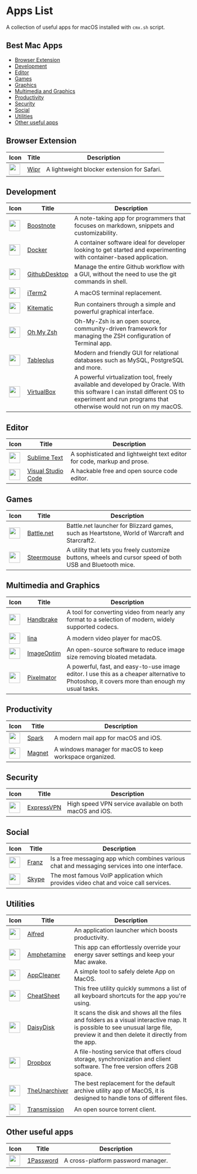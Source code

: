# Apps List

A collection of useful apps for macOS installed with `cmx.sh` script.

## Best Mac Apps

* [Browser Extension](#browser-extension)
* [Development](#development)
* [Editor](#editor)
* [Games](#games)
* [Graphics](#graphics)
* [Multimedia and Graphics](#multimedia-and-graphics)
* [Productivity](#productivity)
* [Security](#security)
* [Social](#social)
* [Utilities](#utilities)
* [Other useful apps](#other-useful-apps)

## Browser Extension

Icon | Title | Description
--- | --- | ---
<img src="https://raw.githubusercontent.com/MarioCatuogno/Clean-MacOS-X/master/img/icon_wipr.png" width="30" align="middle" /> | [Wipr](https://itunes.apple.com/it/app/wipr/id1320666476) | A lightweight blocker extension for Safari.

## Development

Icon | Title | Description
--- | --- | ---
<img src="https://raw.githubusercontent.com/MarioCatuogno/Clean-MacOS-X/master/img/icon_boostnote.png" width="30" align="middle" /> | [Boostnote](https://boostnote.io) | A note-taking app for programmers that focuses on markdown, snippets and customizability.
<img src="https://raw.githubusercontent.com/MarioCatuogno/Clean-MacOS-X/master/img/icon_docker.png" width="30" align="middle" /> | [Docker](https://www.docker.com) | A container software ideal for developer looking to get started and experimenting with container-based application.
<img src="https://raw.githubusercontent.com/MarioCatuogno/Clean-MacOS-X/master/img/icon_githubdesktop.png" width="30" align="middle" /> | [GithubDesktop](https://desktop.github.com) | Manage the entire Github workflow with a GUI, without the need to use the git commands in shell.
<img src="https://raw.githubusercontent.com/MarioCatuogno/Clean-MacOS-X/master/img/icon_iterm2.png" width="30" align="middle" /> | [iTerm2](https://www.iterm2.com) | A macOS terminal replacement.
<img src="https://raw.githubusercontent.com/MarioCatuogno/Clean-MacOS-X/master/img/icon_kitematic.png" width="30" align="middle" /> | [Kitematic](https://kitematic.com) | Run containers through a simple and powerful graphical interface.
<img src="https://raw.githubusercontent.com/MarioCatuogno/Clean-macOS/master/img/icon_ohmyzsh.png" width="30" align="middle" /> | [Oh My Zsh](http://ohmyz.sh) | Oh-My-Zsh is an open source, community-driven framework for managing the ZSH configuration of Terminal app.
<img src="https://raw.githubusercontent.com/MarioCatuogno/Clean-macOS/master/img/icon_tableplus.png" width="30" align="middle" /> | [Tableplus](https://tableplus.io) | Modern and friendly GUI for relational databases such as MySQL, PostgreSQL and more.
<img src="https://raw.githubusercontent.com/MarioCatuogno/Clean-MacOS-X/master/img/icon_virtualbox.png" width="30" align="middle"/> | [VirtualBox](https://www.virtualbox.org) | A powerful virtualization tool, freely available and developed by Oracle. With this software I can install different OS to experiment and run programs that otherwise would not run on my macOS.

## Editor

Icon | Title | Description
--- | --- | ---
<img src="https://raw.githubusercontent.com/MarioCatuogno/Clean-MacOS-X/master/img/icon_sublimetext.png" width="30" align="middle" /> | [Sublime Text](https://www.sublimetext.com) | A sophisticated and lightweight text editor for code, markup and prose.
<img src="https://raw.githubusercontent.com/MarioCatuogno/Clean-MacOS-X/master/img/icon_vscode.png" width="30" align="middle" /> | [Visual Studio Code](https://code.visualstudio.com) | A hackable free and open source code editor.

## Games

Icon | Title | Description
--- | --- | ---
<img src="https://raw.githubusercontent.com/MarioCatuogno/Clean-macOS/master/img/icon_battlenet.png" width="30" align="middle" /> | [Battle.net](http://eu.battle.net/en/) | Battle.net launcher for Blizzard games, such as Heartstone, World of Warcraft and Starcraft2.
<img src="https://raw.githubusercontent.com/MarioCatuogno/Clean-macOS/master/img/icon_steermouse.png" width="30" align="middle" /> | [Steermouse](http://plentycom.jp/en/steermouse/) | A utility that lets you freely customize buttons, wheels and cursor speed of both USB and Bluetooth mice.

## Multimedia and Graphics

Icon | Title | Description
--- | --- | ---
<img src="https://raw.githubusercontent.com/MarioCatuogno/Clean-MacOS-X/master/img/icon_handbrake.png" width="30" align="middle" /> | [Handbrake](https://handbrake.fr) | A tool for converting video from nearly any format to a selection of modern, widely supported codecs.
<img src="https://raw.githubusercontent.com/MarioCatuogno/Clean-MacOS-X/master/img/icon_iina.png" width="30" align="middle" /> | [Iina](https://lhc70000.github.io/iina/) | A modern video player for macOS.
<img src="https://raw.githubusercontent.com/MarioCatuogno/Clean-MacOS-X/master/img/icon_imageoptim.png" width="30" align="middle" /> | [ImageOptim](https://imageoptim.com/mac) | An open-source software to reduce image size removing bloated metadata.
<img src="https://raw.githubusercontent.com/MarioCatuogno/Clean-MacOS-X/master/img/icon_pixelmator.png" width="30" align="middle" /> | [Pixelmator](http://www.pixelmator.com/mac/) |  A powerful, fast, and easy-to-use image editor. I use this as a cheaper alternative to Photoshop, it covers more than enough my usual tasks.

## Productivity

Icon | Title | Description
--- | --- | ---
<img src="https://raw.githubusercontent.com/MarioCatuogno/Clean-macOS/master/img/icon_spark.png" width="30" align="middle" /> | [Spark](https://sparkmailapp.com/it) | A modern mail app for macOS and iOS.
<img src="https://raw.githubusercontent.com/MarioCatuogno/Clean-macOS/master/img/icon_magnet.png" width="30" align="middle" /> | [Magnet](http://magnet.crowdcafe.com) | A windows manager for macOS to keep workspace organized.

## Security

Icon | Title | Description
--- | --- | ---
<img src="https://raw.githubusercontent.com/MarioCatuogno/Clean-macOS/master/img/icon_expressvpn.png" width="30" align="middle" /> | [ExpressVPN](https://www.expressvpn.com) | High speed VPN service available on both macOS and iOS.

## Social

Icon | Title | Description
--- | --- | ---
<img src="https://raw.githubusercontent.com/MarioCatuogno/Clean-macOS/master/img/icon_franz.png" width="30" align="middle" /> | [Franz](http://meetfranz.com) |  Is a free messaging app which combines various chat and messaging services into one interface.
<img src="https://raw.githubusercontent.com/MarioCatuogno/Clean-macOS/master/img/icon_skype.png" width="30" align="middle" /> | [Skype](https://skype.com) | The most famous VoIP application which provides video chat and voice call services.

## Utilities

Icon | Title | Description
--- | --- | ---
<img src="https://raw.githubusercontent.com/MarioCatuogno/Clean-MacOS-X/master/img/icon_alfred.png" width="30" align="middle" /> | [Alfred](https://www.alfredapp.com) | An application launcher which boosts productivity.
<img src="https://raw.githubusercontent.com/MarioCatuogno/Clean-MacOS-X/master/img/icon_amphetamine.png" width="30" align="middle" /> | [Amphetamine](https://itunes.apple.com/it/app/amphetamine/id937984704?mt=12) | This app can effortlessly override your energy saver settings and keep your Mac awake.
<img src="https://raw.githubusercontent.com/MarioCatuogno/Clean-MacOS-X/master/img/icon_appcleaner.png" width="30" align="middle" /> | [AppCleaner](https://freemacsoft.net/appcleaner/) | A simple tool to safely delete App on MacOS.
<img src="https://raw.githubusercontent.com/MarioCatuogno/Clean-macOS/master/img/icon_cheatsheet.png" width="30" align="middle" /> | [CheatSheet](https://www.mediaatelier.com/CheatSheet/) | This free utility quickly summons a list of all keyboard shortcuts for the app you're using.
<img src="https://raw.githubusercontent.com/MarioCatuogno/Clean-MacOS-X/master/img/icon_daisydisk.png" width="30" align="middle" /> | [DaisyDisk](https://daisydiskapp.com) | It scans the disk and shows all the files and folders as a visual interactive map. It is possible to see unusual large file, preview it and then delete it directly from the app.
<img src="https://raw.githubusercontent.com/MarioCatuogno/Clean-MacOS-X/master/img/icon_dropbox.png" width="30" align="middle" /> | [Dropbox](https://www.dropbox.com) | A file-hosting service that offers cloud storage, synchronization and client software. The free version offers 2GB space.
<img src="https://raw.githubusercontent.com/MarioCatuogno/Clean-MacOS-X/master/img/icon_theunarchiver.png" width="30" align="middle" /> | [TheUnarchiver](http://unarchiver.c3.cx/unarchiver) | The best replacement for the default archive utility app of MacOS, it is designed to handle tons of different files.
<img src="https://raw.githubusercontent.com/MarioCatuogno/Clean-MacOS-X/master/img/icon_transmission.png" width="30" align="middle" /> | [Transmission](https://www.transmissionbt.com) | An open source torrent client.

## Other useful apps

Icon | Title | Description
--- | --- | ---
<img src="https://raw.githubusercontent.com/MarioCatuogno/Clean-macOS/master/img/icon_1password.png" width="30" align="middle" /> | [1Password](https://1password.com) | A cross-platform password manager.
